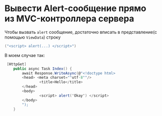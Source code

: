 # Вывести Alert-сообщение прямо из MVC-контроллера сервера

Чтобы вызвать `alert` сообщение, достаточно вписать в представление(с помощью `ViewData`) строку 
```csharp
("<script> alert(...) </script>")
```

В моем случае так:
```csharp
 [HttpGet]
    public async Task Index() {
        await Response.WriteAsync(@"<!doctype html>
        <head> <meta charset=""utf-8""/>
                <title>Hello</title>
        </head>
        <body>
                <script> alert('Okay') </script>
        </body>
        ");
    }
``` 